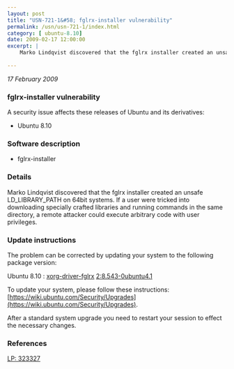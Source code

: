```yaml
---
layout: post
title: "USN-721-1&#58; fglrx-installer vulnerability"
permalink: /usn/usn-721-1/index.html
category: [ ubuntu-8.10]
date: 2009-02-17 12:00:00
excerpt: |
    Marko Lindqvist discovered that the fglrx installer created an unsafe LD_LIBRARY_PATH on 64bit systems.  If a user were tricked into downloading specially crafted libraries and running commands in the same directory, a remote attacker could execute arbitrary code with user privileges. 
    
--- 
```

 
 

*17 February 2009*

### fglrx-installer vulnerability

A security issue affects these releases of Ubuntu and its derivatives:

* Ubuntu 8.10

### Software description

* fglrx-installer 

### Details

Marko Lindqvist discovered that the fglrx installer created an unsafe LD_LIBRARY_PATH on 64bit systems. If a user were tricked into downloading specially crafted libraries and running commands in the same directory, a remote attacker could execute arbitrary code with user privileges. 

### Update instructions

The problem can be corrected by updating your system to the following package version:

Ubuntu 8.10
 : [xorg-driver-fglrx](https://launchpad.net/ubuntu/+source/fglrx-installer) <span> [2:8.543-0ubuntu4.1](https://launchpad.net/ubuntu/+source/fglrx-installer/2:8.543-0ubuntu4.1) </span> 

To update your system, please follow these instructions: [https://wiki.ubuntu.com/Security/Upgrades](https://wiki.ubuntu.com/Security/Upgrades).

After a standard system upgrade you need to restart your session to effect the necessary changes. 

### References

 
 [LP: 323327](https://launchpad.net/bugs/323327)
 

